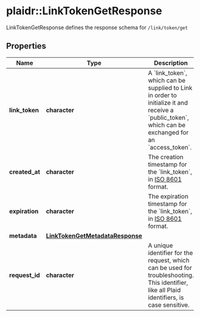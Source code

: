 # plaidr::LinkTokenGetResponse

LinkTokenGetResponse defines the response schema for `/link/token/get`

## Properties
Name | Type | Description | Notes
------------ | ------------- | ------------- | -------------
**link_token** | **character** | A &#x60;link_token&#x60;, which can be supplied to Link in order to initialize it and receive a &#x60;public_token&#x60;, which can be exchanged for an &#x60;access_token&#x60;. | 
**created_at** | **character** | The creation timestamp for the &#x60;link_token&#x60;, in [ISO 8601](https://wikipedia.org/wiki/ISO_8601) format. | 
**expiration** | **character** | The expiration timestamp for the &#x60;link_token&#x60;, in [ISO 8601](https://wikipedia.org/wiki/ISO_8601) format. | 
**metadata** | [**LinkTokenGetMetadataResponse**](LinkTokenGetMetadataResponse.md) |  | 
**request_id** | **character** | A unique identifier for the request, which can be used for troubleshooting. This identifier, like all Plaid identifiers, is case sensitive. | 


